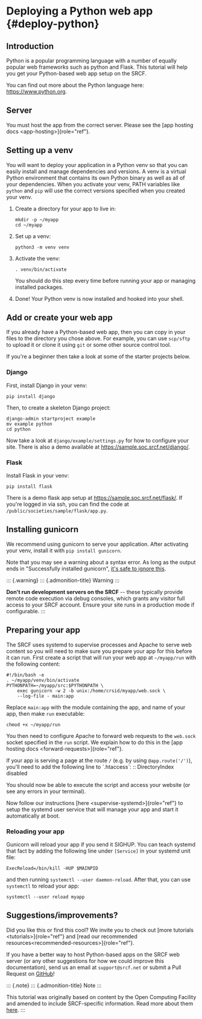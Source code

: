 Deploying a Python web app {#deploy-python}
==========================

Introduction
------------

Python is a popular programming language with a number of equally
popular web frameworks such as python and Flask. This tutorial will help
you get your Python-based web app setup on the SRCF.

You can find out more about the Python language here:
<https://www.python.org>.

Server
------

You must host the app from the correct server. Please see the
[app hosting docs \<app-hosting\>]{role="ref"}.

Setting up a venv
-----------------

You will want to deploy your application in a Python venv so that you
can easily install and manage dependencies and versions. A venv is a
virtual Python environment that contains its own Python binary as well
as all of your dependencies. When you activate your venv, PATH variables
like `python` and `pip` will use the correct versions specified when you
created your venv.

1.  Create a directory for your app to live in:

        mkdir -p ~/myapp
        cd ~/myapp

2.  Set up a venv:

        python3 -m venv venv

3.  Activate the venv:

        . venv/bin/activate

    You should do this step every time before running your app or
    managing installed packages.

4.  Done! Your Python venv is now installed and hooked into your shell.

Add or create your web app
--------------------------

If you already have a Python-based web app, then you can copy in your
files to the directory you chose above. For example, you can use
`scp/sftp` to upload it or clone it using `git` or some other source
control tool.

If you\'re a beginner then take a look at some of the starter projects
below.

### Django

First, install Django in your venv:

    pip install django

Then, to create a skeleton Django project:

    django-admin startproject example
    mv example python
    cd python

Now take a look at `django/example/settings.py` for how to configure
your site. There is also a demo available at
<https://sample.soc.srcf.net/django/>.

### Flask

Install Flask in your venv:

    pip install flask

There is a demo flask app setup at <https://sample.soc.srcf.net/flask/>.
If you\'re logged in via ssh, you can find the code at
`/public/societies/sample/flask/app.py`.

Installing gunicorn
-------------------

We recommend using gunicorn to serve your application. After activating
your venv, install it with `pip install gunicorn`.

Note that you may see a warning about a syntax error. As long as the
output ends in \"Successfully installed gunicorn\", [it\'s safe to
ignore this](https://stackoverflow.com/a/25611194).

::: {.warning}
::: {.admonition-title}
Warning
:::

**Don\'t run development servers on the SRCF** -- these typically
provide remote code execution via debug consoles, which grants any
visitor full access to your SRCF account. Ensure your site runs in a
production mode if configurable.
:::

Preparing your app
------------------

The SRCF uses systemd to supervise processes and Apache to serve web
content so you will need to make sure you prepare your app for this
before it can run. First create a script that will run your web app at
`~/myapp/run` with the following content:

    #!/bin/bash -e
    . ~/myapp/venv/bin/activate
    PYTHONPATH=~/myapp/src:$PYTHONPATH \
        exec gunicorn -w 2 -b unix:/home/crsid/myapp/web.sock \
        --log-file - main:app

Replace `main:app` with the module containing the app, and name of your
app, then make `run` executable:

    chmod +x ~/myapp/run

You then need to configure Apache to forward web requests to the
`web.sock` socket specified in the `run` script. We explain how to do
this in the [app hosting docs \<forward-requests\>]{role="ref"}.

If your app is serving a page at the route `/` (e.g. by using
`@app.route('/')`), you\'ll need to add the following line to
\`.htaccess\`: :: DirectoryIndex disabled

You should now be able to execute the script and access your website (or
see any errors in your terminal).

Now follow our instructions [here \<supervise-systemd\>]{role="ref"} to
setup the systemd user service that will manage your app and start it
automatically at boot.

### Reloading your app

Gunicorn will reload your app if you send it SIGHUP. You can teach
systemd that fact by adding the following line under `[Service]` in your
systemd unit file:

    ExecReload=/bin/kill -HUP $MAINPID

and then running `systemctl --user daemon-reload`. After that, you can
use `systemctl` to reload your app:

    systemctl --user reload myapp

Suggestions/improvements?
-------------------------

Did you like this or find this cool? We invite you to check out
[more tutorials \<tutorials\>]{role="ref"} and
[read our recommended resources\<recommended-resources\>]{role="ref"}.

If you have a better way to host Python-based apps on the SRCF web
server (or any other suggestions for how we could improve this
documentation), send us an email at `support@srcf.net` or submit a Pull
Request on [GitHub](https://github.com/SRCF/docs)!

::: {.note}
::: {.admonition-title}
Note
:::

This tutorial was originally based on content by the Open Computing
Facility and amended to include SRCF-specific information. Read more
about them [here](https://www.ocf.berkeley.edu).
:::
